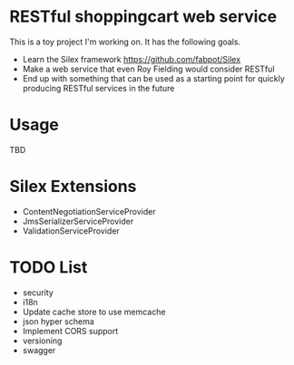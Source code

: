 RESTful shoppingcart web service
============

This is a toy project I'm working on.  It has the following goals.

* Learn the Silex framework https://github.com/fabpot/Silex
* Make a web service that even Roy Fielding would consider RESTful
* End up with something that can be used as a starting point for quickly producing RESTful services in the future

Usage
=====

TBD

Silex Extensions
================

* ContentNegotiationServiceProvider
* JmsSerializerServiceProvider
* ValidationServiceProvider

TODO List
=========

* security
* i18n
* Update cache store to use memcache
* json hyper schema
* Implement CORS support
* versioning
* swagger
